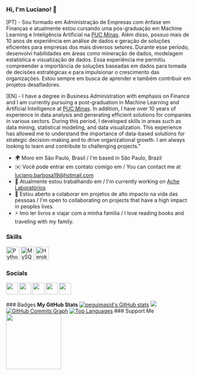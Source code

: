 ### Hi, I'm Luciano! 👋

[PT] - 
Sou formado em Administração de Empresas com ênfase em Finanças e atualmente estou cursando uma pós-graduação em Machine Learning e Inteligência Artificial na [PUC Minas](https://www.pucminas.br/destaques/Paginas/default.aspx). Além disso, possuo mais de 10 anos de experiência em análise de dados e geração de soluções eficientes para empresas dos mais diversos setores. Durante esse período, desenvolvi habilidades em áreas como mineração de dados, modelagem estatística e visualização de dados. Essa experiência me permitiu compreender a importância de soluções baseadas em dados para tomada de decisões estratégicas e para impulsionar o crescimento das organizações. Estou sempre em busca de aprender e também contribuir em projetos desafiadores. 

[EN] - 
I have a degree in Business Administration with emphasis on Finance and I am currently pursuing a post-graduation in Machine Learning and Artificial Intelligence at [PUC Minas](https://www.pucminas.br/destaques/Paginas/default.aspx). In addition, I have over 10 years of experience in data analysis and generating efficient solutions for companies in various sectors. During this period, I developed skills in areas such as data mining, statistical modeling, and data visualization. This experience has allowed me to understand the importance of data-based solutions for strategic decision-making and to drive organizational growth. I am always looking to learn and contribute to challenging projects."


* 🌍  Moro em São Paulo, Brasil / I'm based in São Paulo, Brazil 
* ✉️  Você pode entrar em contato comigo em / You can contact me at [luciano.barbosa19@hotmail.com](mailto:luciano.barbosa19@hotmail.com)
* 🚀  Atualmente estou trabalhando em / I'm currently working on [Ache Laboratórios](https://www.ache.com.br)
* 🤝  Estou aberto a colaborar em projetos de alto impacto na vida das pessoas / I'm open to collaborating on projects that have a high impact in peoples lives.
* ⚡  Imo ler livros e viajar com a minha familia / I love reading books and traveling with my family.


### Skills
<p align="left">
<a href="https://www.python.org/" target="_blank" rel="noreferrer"><img src="https://raw.githubusercontent.com/danielcranney/readme-generator/main/public/icons/skills/python-colored.svg" width="36" height="36" alt="Python" /></a>
<a href="https://www.mysql.com/" target="_blank" rel="noreferrer"><img src="https://raw.githubusercontent.com/danielcranney/readme-generator/main/public/icons/skills/mysql-colored.svg" width="36" height="36" alt="MySQL" /></a>                              
<a href="https://www.heroku.com/" target="_blank" rel="noreferrer"><img src="https://raw.githubusercontent.com/danielcranney/readme-generator/main/public/icons/skills/heroku-colored.svg" width="36" height="36" alt="Heroku" /></a>
</p>






### Socials
<p align="left"> <a href="https://discord.com/users/661437172699889684" target="_blank" rel="noreferrer"><img src="https://raw.githubusercontent.com/danielcranney/readme-generator/main/public/icons/socials/discord.svg" width="32" height="32" /></a> <a href="https://www.github.com/peguimasid" target="_blank" rel="noreferrer"><img src="https://raw.githubusercontent.com/danielcranney/readme-generator/main/public/icons/socials/github-dark.svg" width="32" height="32" /></a> <a href="https://www.linkedin.com/in/guilhermo-masid-494677b8" target="_blank" rel="noreferrer"><img src="https://raw.githubusercontent.com/danielcranney/readme-generator/main/public/icons/socials/linkedin.svg" width="32" height="32" /></a> <a href="https://www.stackoverflow.com/users/13367336/guilhermo-masid" target="_blank" rel="noreferrer"><img src="https://raw.githubusercontent.com/danielcranney/readme-generator/main/public/icons/socials/stackoverflow.svg" width="32" height="32" /></a> <a href="https://www.youtube.com/@gmasid" target="_blank" rel="noreferrer"><img src="https://raw.githubusercontent.com/danielcranney/readme-generator/main/public/icons/socials/youtube.svg" width="32" height="32" /></a></p>
### Badges
<b>My GitHub Stats</b>
<a href="http://www.github.com/peguimasid"><img src="https://github-readme-stats-peguimasid.vercel.app/api?username=peguimasid&show_icons=true&hide=&count_private=true&title_color=3382ed&text_color=ffffff&icon_color=3382ed&bg_color=171717&hide_border=true&show_icons=true" alt="peguimasid's GitHub stats" /></a>
<a href="http://www.github.com/peguimasid"><img src="https://github-readme-streak-stats.herokuapp.com/?user=peguimasid&stroke=ffffff&background=171717&ring=3382ed&fire=3382ed&currStreakNum=ffffff&currStreakLabel=3382ed&sideNums=ffffff&sideLabels=ffffff&dates=ffffff&hide_border=true" /></a>
<a href="http://www.github.com/peguimasid"><img src="https://github-readme-activity-graph.cyclic.app/graph?username=peguimasid&bg_color=171717&color=ffffff&line=3382ed&point=ffffff&area_color=171717&area=true&hide_border=true&custom_title=GitHub%20Commits%20Graph" alt="GitHub Commits Graph" /></a>
<a href="https://github.com/peguimasid" align="left"><img src="https://github-readme-stats-peguimasid.vercel.app/api/top-langs/?username=peguimasid&layout=compact&title_color=3382ed&hide=css,objective-c,html&text_color=ffffff&icon_color=3382ed&bg_color=171717&hide_border=true&locale=en&custom_title=Top%20%Languages" alt="Top Languages" /></a>
### Support Me
<a href="https://www.buymeacoffee.com/peguimasid"><img src="https://cdn.buymeacoffee.com/buttons/v2/default-yellow.png" width="150" /></a>
